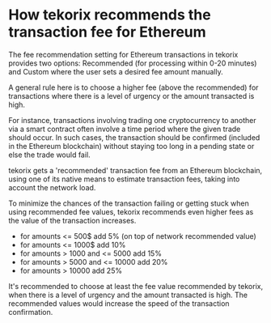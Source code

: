# How tekorix recommends the transaction fee for Ethereum

The fee recommendation setting for Ethereum transactions in tekorix provides two options: Recommended (for processing within 0-20 minutes) and Custom where the user sets a desired fee amount manually.

A general rule here is to choose a higher fee (above the recommended) for transactions where there is a level of urgency or the amount transacted is high.

For instance, transactions involving trading one cryptocurrency to another via a smart contract often involve a time period where the given trade should occur. In such cases, the transaction should be confirmed (included in the Ethereum blockchain) without staying too long in a pending state or else the trade would fail.

tekorix gets a 'recommended' transaction fee from an Ethereum blockchain, using one of its native means to estimate transaction fees, taking into account the network load.

To minimize the chances of the transaction failing or getting stuck when using recommended fee values, tekorix recommends even higher fees as the value of the transaction increases.

- for amounts <= 500$ add 5% (on top of network recommended value)
- for amounts <= 1000$ add 10%
- for amounts > 1000 and <= 5000 add 15%
- for amounts > 5000 and <= 10000 add 20%
- for amounts > 10000 add 25%

It's recommended to choose at least the fee value recommended by tekorix, when there is a level of urgency and the amount transacted is high. The recommended values would increase the speed of the transaction confirmation.
